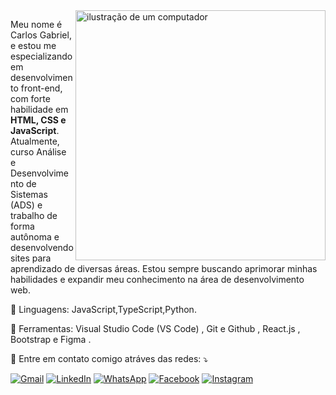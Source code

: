 <img src="https://raw.githubusercontent.com/MicaelliMedeiros/micaellimedeiros/master/image/computer-illustration.png" alt="ilustração de um computador" min-width="400px" max-width="400px" width="400px" align="right">

<p align="left"> 
Meu nome é Carlos Gabriel, e estou me especializando em desenvolvimento front-end,
com forte habilidade em <strong>HTML, CSS e JavaScript</strong>.<br>
Atualmente, curso Análise e Desenvolvimento de Sistemas (ADS) e trabalho de forma autônoma e desenvolvendo sites para aprendizado de diversas áreas. 
Estou sempre buscando aprimorar minhas habilidades e expandir meu conhecimento na área de desenvolvimento web.
</p>

<p align="left">
  🦄 Linguagens:  JavaScript,TypeScript,Python.
</p>

<p align="left">
  💼 Ferramentas: Visual Studio Code (VS Code) , Git e Github , React.js , Bootstrap e Figma .
</p>

<p align="left">
  💌 Entre em contato comigo atráves das redes: ⤵️
</p>

<p align="left">
  <a href="#" title="Gmail">
  <img src="https://img.shields.io/badge/-Gmail-FF0000?style=flat-square&labelColor=FF0000&logo=gmail&logoColor=white&link=LINK-DO-SEU-GMAIL" alt="Gmail"/></a>
  <a href="#" title="LinkedIn">
  <img src="https://img.shields.io/badge/-Linkedin-0e76a8?style=flat-square&logo=Linkedin&logoColor=white&link=LINK-DO-SEU-LINKEDIN" alt="LinkedIn"/></a>
  <a href="#" title="WhatsApp">
  <img src="https://img.shields.io/badge/-WhatsApp-25d366?style=flat-square&labelColor=25d366&logo=whatsapp&logoColor=white&link=API-DO-SEU-WHATSAPP" alt="WhatsApp"/></a>
  <a href="#" title="Facebook">
  <img src="https://img.shields.io/badge/-Facebook-3b5998?style=flat-square&labelColor=3b5998&logo=facebook&logoColor=white&link=LINK-DO-SEU-FACEBOOK" alt="Facebook"/></a>
  <a href="#" title="Instagram">
  <img src="https://img.shields.io/badge/-Instagram-DF0174?style=flat-square&labelColor=DF0174&logo=instagram&logoColor=white&link=LINK-DO-SEU-INSTAGRAM" alt="Instagram"/></a>
</p>
